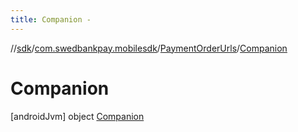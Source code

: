 ```yaml
---
title: Companion -
---
```

//[sdk](../../../../index)/[com.swedbankpay.mobilesdk](../../index)/[PaymentOrderUrls](../index)/[Companion](index)



# Companion  
 [androidJvm] object [Companion](index)   

